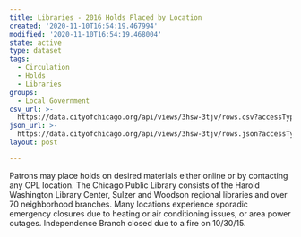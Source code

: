 ```yaml
---
title: Libraries - 2016 Holds Placed by Location
created: '2020-11-10T16:54:19.467994'
modified: '2020-11-10T16:54:19.468004'
state: active
type: dataset
tags:
  - Circulation
  - Holds
  - Libraries
groups:
  - Local Government
csv_url: >-
  https://data.cityofchicago.org/api/views/3hsw-3tjv/rows.csv?accessType=DOWNLOAD
json_url: >-
  https://data.cityofchicago.org/api/views/3hsw-3tjv/rows.json?accessType=DOWNLOAD
layout: post

---
```

Patrons may place holds on desired materials either online or by contacting any CPL location. The Chicago Public Library consists of the Harold Washington Library Center, Sulzer and Woodson regional libraries and over 70 neighborhood branches.  Many locations experience sporadic emergency closures due to heating or air conditioning issues, or area power outages.  Independence Branch closed due to a fire on 10/30/15.
